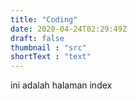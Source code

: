 ```yaml
---
title: "Coding"
date: 2020-04-24T02:29:49Z
draft: false
thumbnail : "src"
shortText : "text"
---
```

ini adalah halaman index
